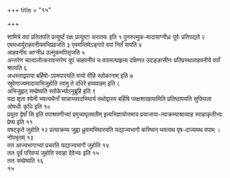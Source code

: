 +++
title = "१५"

+++
 

शामित्रे वपां प्रतितपति प्रत्युष्टँ रक्षः प्रत्युष्टा अरातयः इति १
पुनरुल्मुक-मादायाग्नीध्रः पूर्वः प्रतिपद्यते २
एवमध्वर्युराहवनीयमभिप्रव्रजति ३
एवमन्तिमेऽङ्गारे वपां नितँ सयति ४  
आहवनीय
आग्नीध्र उल्मुकमपिसृजति ५  
अन्तरेण चात्वालोत्करावन्तरेण यूपं
चाहवनीयं च वपामत्याहृत्य दक्षिणत उदङ्ङासीनः प्रतिप्रस्थाताहवनीये वपाँ
श्रपयति ६  
अधस्ताद्वपाया बर्हिषो-ऽग्रमपास्यति वायो वीहि स्तोकानाम् इति
७  
स्रुवेणाज्यमादायाभिजुहोति त्वामु ते दधिरे हव्यवाहम् इति ८  
अभिजुह्वत्
सम्प्रेष्यति स्तोकेभ्योऽनुब्रूहि इति ९  
यदा शृता श्येनी भवत्यथैनाँ
सान्नाय्यवदभिघार्य तथोद्वास्य बर्हिषि प्लक्षशाखायामिति
प्रतिष्ठापयति सुपिप्पला ओषधीः कृधि इति १०  
प्रयुता द्वेषाँ सि इति
वपाश्रपणीभ्यां प्रमुच्यघृतवतीम् इत्यभिज्ञायोत्तमाय
प्रयाजाया-त्याक्रम्याश्राव्याह
स्वाहाकृतीभ्यः प्रेष्य इति ११  
वषट्कृते जुहोति १२
प्रत्याक्रम्य जुह्वा ध्रुवामभिघारयति यद्याज्यभागौ
करिष्यन् भवत्यथ पृष-दाज्यमथ वपाम् । नोपभृतम् १३  
तत
आज्यभागाभ्यां प्रचरति यद्याज्यभागौ जुहोति १४  
ततः पूर्वं
परिवप्यं जुहोति स्वाहा देवेभ्यः इति १५  
ततः सम्प्रेष्यति १६  
१५
